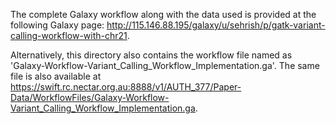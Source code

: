 The complete Galaxy workflow along with the data used is provided at the following Galaxy page: 
http://115.146.88.195/galaxy/u/sehrish/p/gatk-variant-calling-workflow-with-chr21. 

Alternatively, this directory also contains the workflow file named as 'Galaxy-Workflow-Variant_Calling_Workflow_Implementation.ga'. The same file is also available at https://swift.rc.nectar.org.au:8888/v1/AUTH_377/Paper-Data/WorkflowFiles/Galaxy-Workflow-Variant_Calling_Workflow_Implementation.ga.

